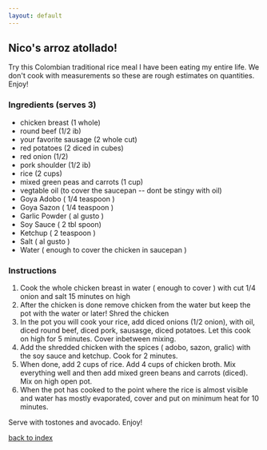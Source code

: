 ```yaml
---
layout: default
---
```


<!---
github username: na23730
-->

## Nico's arroz atollado! 

Try this Colombian traditional rice meal I have been eating my entire life. We don't cook with measurements so these are rough estimates on quantities. Enjoy!

### Ingredients (serves 3)
- chicken breast (1 whole)
- round beef (1/2 ib)
- your favorite sausage (2 whole cut)
- red potatoes (2 diced in cubes)
- red onion (1/2)
- pork shoulder (1/2 ib)
- rice (2 cups)
- mixed green peas and carrots (1 cup)
- vegtable oil (to cover the saucepan -- dont be stingy with oil)
- Goya Adobo ( 1/4 teaspoon )
- Goya Sazon ( 1/4 teaspoon )
- Garlic Powder ( al gusto )
- Soy Sauce ( 2 tbl spoon)
- Ketchup ( 2 teaspoon )
- Salt ( al gusto )
- Water ( enough to cover the chicken in saucepan )

### Instructions
1. Cook the whole chicken breast in water ( enough to cover ) with cut 1/4 onion and salt 15 minutes on high 
2. After the chicken is done remove chicken from the water but keep the pot with the water or later! Shred the chicken 
3. In the pot you will cook your rice, add diced onions (1/2 onion), with oil, diced round beef, diced pork,  sausasge, diced potatoes. Let this cook on high for 5 minutes. Cover inbetween mixing. 
4. Add the shredded chicken with the spices ( adobo, sazon, gralic) with the soy sauce and ketchup. Cook for 2 minutes. 
5. When done, add 2 cups of rice. Add 4 cups of chicken broth. Mix everything well and then add mixed green beans and carrots (diced). Mix on high open pot. 
6. When the pot has cooked to the point where the rice is almost visible and water has mostly evaporated, cover and put on minimum heat for 10 minutes. 

Serve with tostones and avocado. Enjoy! 


<!--
Keep this link to return to the index
-->
[back to index](../)
